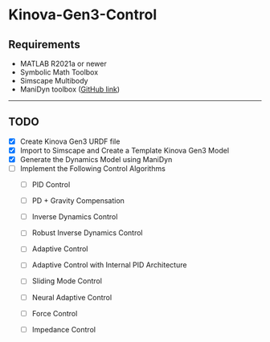 # Kinova-Gen3-Control

## Requirements

- MATLAB R2021a or newer
- Symbolic Math Toolbox
- Simscape Multibody
- ManiDyn toolbox ([GitHub link](https://github.com/BanaanKiamanesh/ManiDyn))

---

## TODO

- [x] Create Kinova Gen3 URDF file
- [x] Import to Simscape and Create a Template Kinova Gen3 Model
- [x] Generate the Dynamics Model using ManiDyn
- [ ] Implement the Following Control Algorithms
    - [ ] PID Control
    - [ ] PD + Gravity Compensation
    - [ ] Inverse Dynamics Control
    - [ ] Robust Inverse Dynamics Control
    - [ ] Adaptive Control
    - [ ] Adaptive Control with Internal PID Architecture
    - [ ] Sliding Mode Control
    - [ ] Neural Adaptive Control
    - [ ] Force Control
    - [ ] Impedance Control

